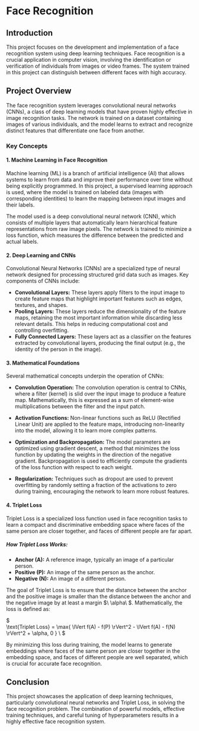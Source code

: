 

# Face Recognition

## Introduction

This project focuses on the development and implementation of a face recognition system using deep learning techniques. Face recognition is a crucial application in computer vision, involving the identification or verification of individuals from images or video frames. The system trained in this project can distinguish between different faces with high accuracy.

## Project Overview

The face recognition system leverages convolutional neural networks (CNNs), a class of deep learning models that have proven highly effective in image recognition tasks. The network is trained on a dataset containing images of various individuals, and the model learns to extract and recognize distinct features that differentiate one face from another.

### Key Concepts

#### 1. **Machine Learning in Face Recognition**

Machine learning (ML) is a branch of artificial intelligence (AI) that allows systems to learn from data and improve their performance over time without being explicitly programmed. In this project, a supervised learning approach is used, where the model is trained on labeled data (images with corresponding identities) to learn the mapping between input images and their labels.

The model used is a deep convolutional neural network (CNN), which consists of multiple layers that automatically learn hierarchical feature representations from raw image pixels. The network is trained to minimize a loss function, which measures the difference between the predicted and actual labels.

#### 2. **Deep Learning and CNNs**

Convolutional Neural Networks (CNNs) are a specialized type of neural network designed for processing structured grid data such as images. Key components of CNNs include:

- **Convolutional Layers:** These layers apply filters to the input image to create feature maps that highlight important features such as edges, textures, and shapes.
- **Pooling Layers:** These layers reduce the dimensionality of the feature maps, retaining the most important information while discarding less relevant details. This helps in reducing computational cost and controlling overfitting.
- **Fully Connected Layers:** These layers act as a classifier on the features extracted by convolutional layers, producing the final output (e.g., the identity of the person in the image).

#### 3. **Mathematical Foundations**

Several mathematical concepts underpin the operation of CNNs:

- **Convolution Operation:** The convolution operation is central to CNNs, where a filter (kernel) is slid over the input image to produce a feature map. Mathematically, this is expressed as a sum of element-wise multiplications between the filter and the input patch.

- **Activation Functions:** Non-linear functions such as ReLU (Rectified Linear Unit) are applied to the feature maps, introducing non-linearity into the model, allowing it to learn more complex patterns.

- **Optimization and Backpropagation:** The model parameters are optimized using gradient descent, a method that minimizes the loss function by updating the weights in the direction of the negative gradient. Backpropagation is used to efficiently compute the gradients of the loss function with respect to each weight.

- **Regularization:** Techniques such as dropout are used to prevent overfitting by randomly setting a fraction of the activations to zero during training, encouraging the network to learn more robust features.

#### 4. **Triplet Loss**

Triplet Loss is a specialized loss function used in face recognition tasks to learn a compact and discriminative embedding space where faces of the same person are closer together, and faces of different people are far apart.

##### **How Triplet Loss Works:**

- **Anchor (A):** A reference image, typically an image of a particular person.
- **Positive (P):** An image of the same person as the anchor.
- **Negative (N):** An image of a different person.

The goal of Triplet Loss is to ensure that the distance between the anchor and the positive image is smaller than the distance between the anchor and the negative image by at least a margin $\ \alpha\ $. Mathematically, the loss is defined as:

$\
\text{Triplet Loss} = \max\{ \lVert f(A) - f(P) \rVert^2 - \lVert f(A) - f(N) \rVert^2 + \alpha, 0 \}
\ $


By minimizing this loss during training, the model learns to generate embeddings where faces of the same person are closer together in the embedding space, and faces of different people are well separated, which is crucial for accurate face recognition.



## Conclusion

This project showcases the application of deep learning techniques, particularly convolutional neural networks and Triplet Loss, in solving the face recognition problem. The combination of powerful models, effective training techniques, and careful tuning of hyperparameters results in a highly effective face recognition system.